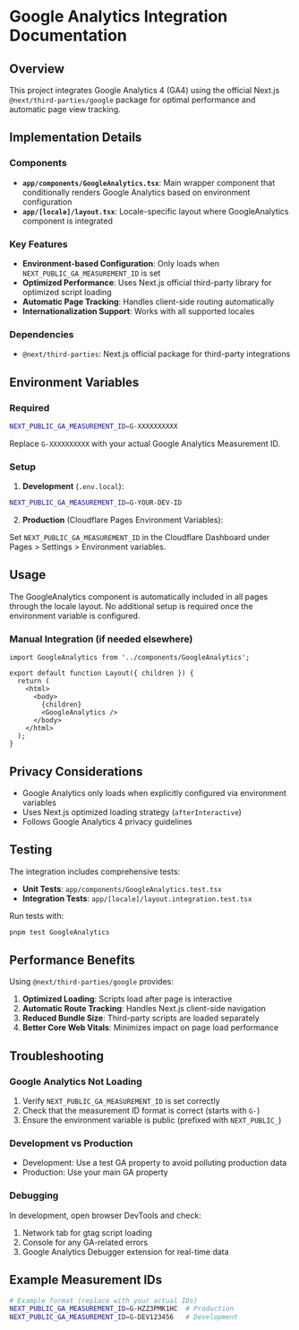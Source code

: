 # Google Analytics Integration Documentation

## Overview

This project integrates Google Analytics 4 (GA4) using the official Next.js `@next/third-parties/google` package for optimal performance and automatic page view tracking.

## Implementation Details

### Components

- **`app/components/GoogleAnalytics.tsx`**: Main wrapper component that conditionally renders Google Analytics based on environment configuration
- **`app/[locale]/layout.tsx`**: Locale-specific layout where GoogleAnalytics component is integrated

### Key Features

- **Environment-based Configuration**: Only loads when `NEXT_PUBLIC_GA_MEASUREMENT_ID` is set
- **Optimized Performance**: Uses Next.js official third-party library for optimized script loading
- **Automatic Page Tracking**: Handles client-side routing automatically
- **Internationalization Support**: Works with all supported locales

### Dependencies

- `@next/third-parties`: Next.js official package for third-party integrations

## Environment Variables

### Required

```bash
NEXT_PUBLIC_GA_MEASUREMENT_ID=G-XXXXXXXXXX
```

Replace `G-XXXXXXXXXX` with your actual Google Analytics Measurement ID.

### Setup

1. **Development** (`.env.local`):

```bash
NEXT_PUBLIC_GA_MEASUREMENT_ID=G-YOUR-DEV-ID
```

2. **Production** (Cloudflare Pages Environment Variables):

Set `NEXT_PUBLIC_GA_MEASUREMENT_ID` in the Cloudflare Dashboard under Pages > Settings > Environment variables.

## Usage

The GoogleAnalytics component is automatically included in all pages through the locale layout. No additional setup is required once the environment variable is configured.

### Manual Integration (if needed elsewhere)

```tsx
import GoogleAnalytics from '../components/GoogleAnalytics';

export default function Layout({ children }) {
  return (
    <html>
      <body>
        {children}
        <GoogleAnalytics />
      </body>
    </html>
  );
}
```

## Privacy Considerations

- Google Analytics only loads when explicitly configured via environment variables
- Uses Next.js optimized loading strategy (`afterInteractive`)
- Follows Google Analytics 4 privacy guidelines

## Testing

The integration includes comprehensive tests:

- **Unit Tests**: `app/components/GoogleAnalytics.test.tsx`
- **Integration Tests**: `app/[locale]/layout.integration.test.tsx`

Run tests with:

```bash
pnpm test GoogleAnalytics
```

## Performance Benefits

Using `@next/third-parties/google` provides:

1. **Optimized Loading**: Scripts load after page is interactive
2. **Automatic Route Tracking**: Handles Next.js client-side navigation
3. **Reduced Bundle Size**: Third-party scripts are loaded separately
4. **Better Core Web Vitals**: Minimizes impact on page load performance

## Troubleshooting

### Google Analytics Not Loading

1. Verify `NEXT_PUBLIC_GA_MEASUREMENT_ID` is set correctly
2. Check that the measurement ID format is correct (starts with `G-`)
3. Ensure the environment variable is public (prefixed with `NEXT_PUBLIC_`)

### Development vs Production

- Development: Use a test GA property to avoid polluting production data
- Production: Use your main GA property

### Debugging

In development, open browser DevTools and check:

1. Network tab for gtag script loading
2. Console for any GA-related errors
3. Google Analytics Debugger extension for real-time data

## Example Measurement IDs

```bash
# Example format (replace with your actual IDs)
NEXT_PUBLIC_GA_MEASUREMENT_ID=G-HZZ3PMK1HC  # Production
NEXT_PUBLIC_GA_MEASUREMENT_ID=G-DEV123456   # Development
```
